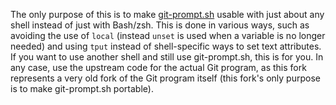 The only purpose of this is to make [git-prompt.sh](https://raw.githubusercontent.com/keithbowes/git/master/contrib/completion/git-prompt.sh) usable with just about any shell instead of just with Bash/zsh. This is done in various ways, such as avoiding the use of `local` (instead `unset` is used when a variable is no longer needed) and using `tput` instead of shell-specific ways to set text attributes. If you want to use another shell and still use git-prompt.sh, this is for you. In any case, use the upstream code for the actual Git program, as this fork represents a very old fork of the Git program itself (this fork's only purpose is to make git-prompt.sh portable).
